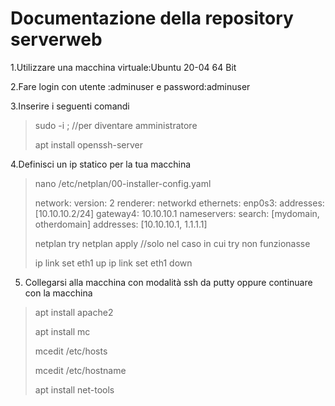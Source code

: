 
# Documentazione della repository serverweb

1.Utilizzare una macchina virtuale:Ubuntu 20-04 64 Bit

2.Fare login con utente :adminuser e password:adminuser

3.Inserire i seguenti comandi

>sudo -i ; //per diventare amministratore
>
>apt install openssh-server
>
4.Definisci un ip statico per la tua macchina
>nano /etc/netplan/00-installer-config.yaml
>
>network:
> version: 2
> renderer: networkd
> ethernets:
>   enp0s3:
>     addresses: [10.10.10.2/24]
>     gateway4: 10.10.10.1
>     nameservers:
>         search: [mydomain, otherdomain]
>         addresses: [10.10.10.1, 1.1.1.1]
>
>netplan try
>netplan apply //solo nel caso in cui try non funzionasse
>
>ip link set eth1 up
>ip link set eth1 down

5. Collegarsi alla macchina con modalità ssh da putty oppure continuare con la macchina

>apt install apache2
>
>apt install mc
>
>mcedit /etc/hosts
>
>mcedit /etc/hostname
>
>apt install net-tools
>

